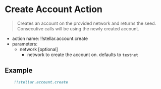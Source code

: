 # Create Account Action

> Creates an account on the provided network and returns the seed. Consecutive calls will be using the newly created account.

- action name: !!stellar.account.create
- parameters:
  - network [optional]
    - network to create the account on. defaults to `testnet`

## Example

```md
    !!stellar.account.create
```
